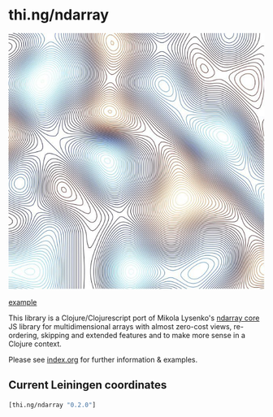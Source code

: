 # thi.ng/ndarray

![2d contour lines example](assets/noise-res128.jpg)

[example](src/contours.org#examples)

This library is a Clojure/Clojurescript port of Mikola Lysenko's
[ndarray core](https://github.com/scijs/ndarray) JS library for
multidimensional arrays with almost zero-cost views, re-ordering,
skipping and extended features and to make more sense in a Clojure
context.

Please see [index.org](src/index.org) for further information & examples.

## Current Leiningen coordinates

```clj
[thi.ng/ndarray "0.2.0"]
```
